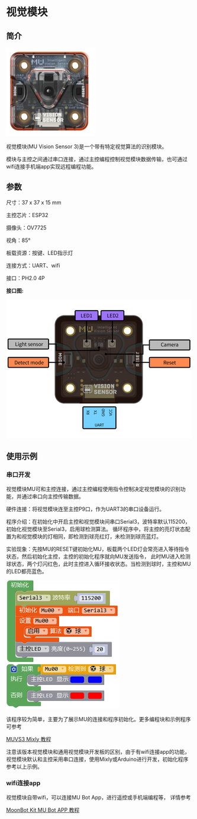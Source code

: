 # 视觉模块

## 简介

![](./images/render_MUVS3.png)

视觉模块(MU Vision Sensor 3)是一个带有特定视觉算法的识别模块。

模块与主控之间通过串口连接，通过主控编程控制视觉模块数据传输，也可通过wifi连接手机端app实现远程编程功能。

## 参数

尺寸：37 x 37 x 15 mm

主控芯片：ESP32

摄像头：OV7725

视角：85°

板载资源：按键、LED指示灯

连接方式：UART、wifi

接口：PH2.0 4P

**接口图:**

![](./images/pinout_MUVS3_2.png)

## 使用示例

### 串口开发

视觉模块MU可和主控连接，通过主控编程使用指令控制决定视觉模块的识别功能，并通过串口向主控传输数据。

硬件连接：将视觉模块连至主控P9口，作为UART3的串口设备运行。

程序介绍：在初始化中开启主控和视觉模块间串口Serial3，波特率默认115200，初始化视觉模块至Serial3，启用球检测算法。
循环程序中，将主控的亮灯状态配置为和视觉模块的灯相同，即检测到球亮红灯，未检测到球亮蓝灯。

实验现象：先按MU的RESET键初始化MU，板载两个LED灯会常亮进入等待指令状态，然后初始化主控，主控的初始化程序就向MU发送指令，
此时MU进入检测球状态，两个灯闪红色，此时主控进入循环接收状态。当检测到球时，主控和MU的LED都亮蓝色。

![](./images/Mixly_example_MUVS3_balldetect.png)

该程序较为简单，主要为了展示MU的连接和程序初始化。更多编程块和示例程序可参考

[MUVS3 Mixly 教程](https://morpx-docs.readthedocs.io/en/latest/MUVS3/MUVS3_Mixly/index.html)

注意该版本视觉模块和通用视觉模块开发板的区别，由于有wifi连接app的功能，视觉模块默认和主控采用串口连接，使用Mixly或Arduino进行开发，初始化程序参考以上示例。

### wifi连接app

视觉模块自带wifi，可以连接MU Bot App，进行遥控或手机端编程等，
详情参考

[MoonBot Kit MU Bot APP 教程](https://morpx-docs.readthedocs.io/en/latest/MoonBot/MoonBot_App/index.html)
